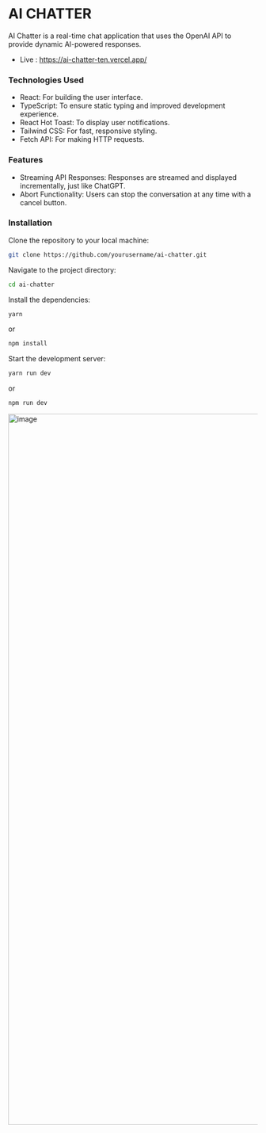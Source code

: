 # AI CHATTER

AI Chatter is a real-time chat application that uses the OpenAI API to provide dynamic AI-powered responses.
- Live : https://ai-chatter-ten.vercel.app/

### Technologies Used

- React: For building the user interface.
- TypeScript: To ensure static typing and improved development experience.
- React Hot Toast: To display user notifications.
- Tailwind CSS: For fast, responsive styling.
- Fetch API: For making HTTP requests.
  
### Features

- Streaming API Responses: Responses are streamed and displayed incrementally, just like ChatGPT.
- Abort Functionality: Users can stop the conversation at any time with a cancel button.

### Installation

Clone the repository to your local machine:

 ```bash
git clone https://github.com/yourusername/ai-chatter.git
```

Navigate to the project directory:

 ```bash
cd ai-chatter
```

Install the dependencies:

 ```bash
yarn
```
or

 ```bash
npm install
```

Start the development server:

 ```bash
yarn run dev
```
or

 ```bash
npm run dev
```

<img width="1436" alt="image" src="https://github.com/user-attachments/assets/1100f130-0ab3-40aa-9a7f-67e0cd4c51fc">

